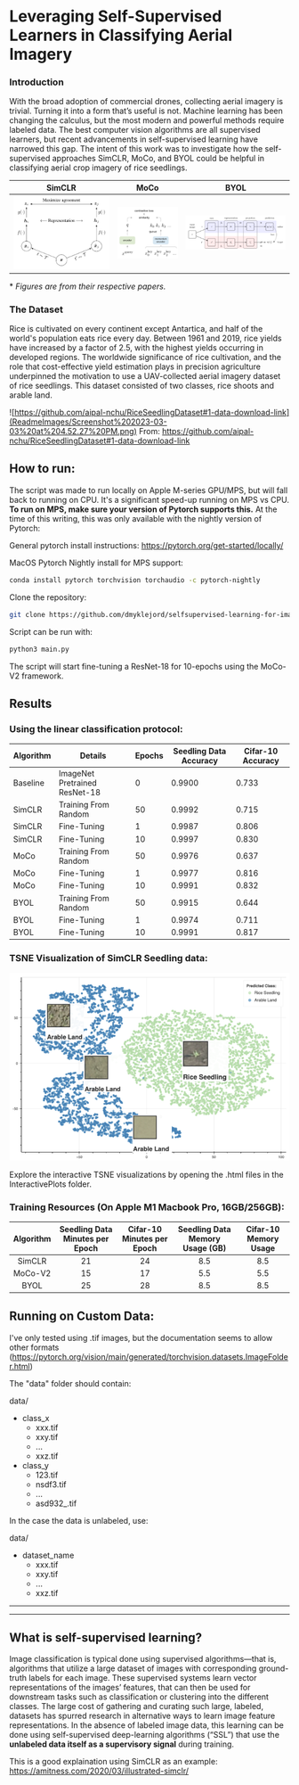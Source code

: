 # Leveraging Self-Supervised Learners in Classifying Aerial Imagery

### Introduction
With the broad adoption of commercial drones, collecting aerial imagery is trivial. Turning it into a form that’s useful is not. Machine learning has been changing the calculus, but the most modern and powerful methods require labeled data. The best computer vision algorithms are all supervised learners, but recent advancements in self-supervised learning have narrowed this gap. The intent of this work was to investigate how the self-supervised approaches SimCLR, MoCo, and BYOL could be helpful in classifying aerial crop imagery of rice seedlings.


| SimCLR | MoCo | BYOL |
| :---: | :---: | :--: |
| ![SimCLR](ReadmeImages/Screenshot%202023-03-03%20at%204.19.39%20PM.png) | ![MoCo](ReadmeImages/Screenshot%202023-03-03%20at%204.22.56%20PM.png) | ![BYOL](ReadmeImages/Screenshot%202023-03-03%20at%204.23.55%20PM.png) |

\* *Figures are from their respective papers.*

### The Dataset
Rice is cultivated on every continent except Antartica, and half of the world's population eats rice every day. Between 1961 and 2019, rice yields have increased by a factor of 2.5, with the highest yields occurring in developed regions. The worldwide significance of rice cultivation, and the role that cost-effective yield estimation plays in precision agriculture underpinned the motivation to use a UAV-collected aerial imagery dataset of rice seedlings. This dataset consisted of two classes, rice shoots and arable land. 


![https://github.com/aipal-nchu/RiceSeedlingDataset#1-data-download-link](ReadmeImages/Screenshot%202023-03-03%20at%204.52.27%20PM.png)
From: https://github.com/aipal-nchu/RiceSeedlingDataset#1-data-download-link

## How to run:
The script was made to run locally on Apple M-series GPU/MPS, but will fall back to running on CPU. It's a significant speed-up running on MPS vs CPU. **To run on MPS, make sure your version of Pytorch supports this.** At the time of this writing, this was only available with the nightly version of Pytorch:

General pytorch install instructions:
https://pytorch.org/get-started/locally/

MacOS Pytorch Nightly install for MPS support:
```zsh
conda install pytorch torchvision torchaudio -c pytorch-nightly
```

Clone the repository:
```zsh
git clone https://github.com/dmyklejord/selfsupervised-learning-for-image-classification.git
```

Script can be run with:
```zsh
python3 main.py
```
The script will start fine-tuning a ResNet-18 for 10-epochs using the MoCo-V2 framework.

## Results
### Using the linear classification protocol:
| Algorithm | Details | Epochs | Seedling Data Accuracy | Cifar-10 Accuracy |
| --- | --- | --- | --- | --- |
| Baseline | ImageNet Pretrained ResNet-18 | 0 | 0.9900 | 0.733 |
| SimCLR | Training From Random | 50 | 0.9992 | 0.715 |
| SimCLR | Fine-Tuning | 1 | 0.9987 | 0.806 |
| SimCLR | Fine-Tuning | 10 | 0.9997 | 0.830 |
| MoCo | Training From Random | 50 | 0.9976 | 0.637 |
| MoCo | Fine-Tuning | 1 | 0.9977 | 0.816 |
| MoCo | Fine-Tuning | 10 | 0.9991 | 0.832 |
| BYOL | Training From Random | 50 | 0.9915 | 0.644 |
| BYOL | Fine-Tuning | 1 | 0.9974 | 0.711 |
| BYOL | Fine-Tuning | 10 | 0.9991 | 0.817 |

### TSNE Visualization of SimCLR Seedling data:
![SimCLR TSNE](ReadmeImages/Screenshot%202023-03-03%20at%207.56.02%20PM.png)

Explore the interactive TSNE visualizations by opening the .html files in the InteractivePlots folder.

### Training Resources (On Apple M1 Macbook Pro, 16GB/256GB):
| Algorithm | Seedling Data Minutes per Epoch | Cifar-10 Minutes per Epoch | Seedling Data Memory Usage (GB) | Cifar-10 Memory Usage |
| :---: | :---: | :--: | :---: | :---: |
| SimCLR | 21 | 24 | 8.5 | 8.5 |
| MoCo-V2 | 15 | 17 | 5.5 | 5.5 |
| BYOL | 25 | 28 | 8.5 | 8.5 |


## Running on Custom Data:
I've only tested using .tif images, but the documentation
seems to allow other formats (https://pytorch.org/vision/main/generated/torchvision.datasets.ImageFolder.html)


The "data" folder should contain:

data/
- class_x
  - xxx.tif
  - xxy.tif
  - ...
  - xxz.tif
- class_y
  - 123.tif
  - nsdf3.tif
  - ...
  - asd932_.tif

In the case the data is unlabeled, use:

data/
- dataset_name
  - xxx.tif
  - xxy.tif
  - ...
  - xxz.tif


---
---

## What is self-supervised learning?
Image classification is typical done using supervised algorithms—that is, algorithms that utilize a large dataset of images with corresponding ground-truth labels for each image. These supervised systems learn vector representations of the images’ features, that can then be used for downstream tasks such as classification or clustering into the different classes. The large cost of gathering and curating such large, labeled, datasets has spurred research in alternative ways to learn image feature representations. In the absence of labeled image data, this learning can be done using self-supervised deep-learning algorithms (“SSL”) that use the **unlabeled data itself as a supervisory signal** during training.

This is a good explaination using SimCLR as an example: https://amitness.com/2020/03/illustrated-simclr/

